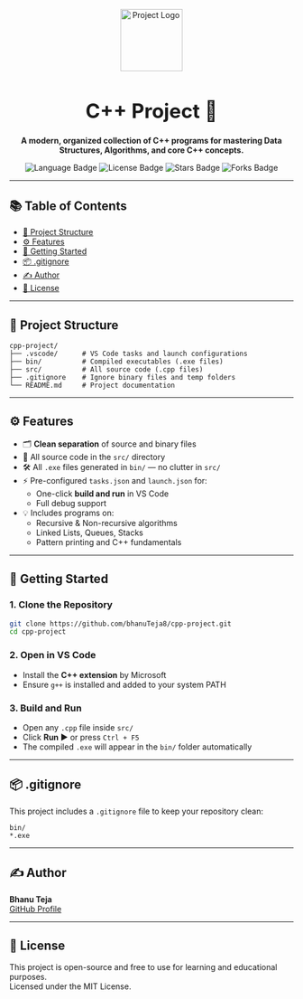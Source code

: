 <p align="center">
    <img src="https://img.icons8.com/external-flat-juicy-fish/80/000000/external-coding-coding-and-development-flat-flat-juicy-fish.png" alt="Project Logo" width="110"/>
</p>

<h1 align="center" style="font-size:2.5em;">C++ Project 🚀</h1>

<p align="center">
    <b>A modern, organized collection of C++ programs for mastering Data Structures, Algorithms, and core C++ concepts.</b>
</p>

<p align="center">
    <img src="https://img.shields.io/github/languages/top/bhanuTeja8/cpp-project?style=for-the-badge" alt="Language Badge"/>
    <img src="https://img.shields.io/badge/License-MIT-green?style=for-the-badge" alt="License Badge"/>
    <img src="https://img.shields.io/github/stars/bhanuTeja8/cpp-project?style=for-the-badge" alt="Stars Badge"/>
    <img src="https://img.shields.io/github/forks/bhanuTeja8/cpp-project?style=for-the-badge" alt="Forks Badge"/>
</p>

---

## 📚 Table of Contents

- [📁 Project Structure](#-project-structure)
- [⚙️ Features](#️-features)
- [🚀 Getting Started](#-getting-started)
- [📦 .gitignore](#-gitignore)
- [✍️ Author](#️-author)
- [📜 License](#-license)

---

## 📁 Project Structure

```text
cpp-project/
├── .vscode/      # VS Code tasks and launch configurations
├── bin/          # Compiled executables (.exe files)
├── src/          # All source code (.cpp files)
├── .gitignore    # Ignore binary files and temp folders
└── README.md     # Project documentation
```

---

## ⚙️ Features

- 🗂️ **Clean separation** of source and binary files
- 📂 All source code in the `src/` directory
- 🛠️ All `.exe` files generated in `bin/` — no clutter in `src/`
- ⚡ Pre-configured `tasks.json` and `launch.json` for:
    - One-click **build and run** in VS Code
    - Full debug support
- 💡 Includes programs on:
    - Recursive & Non-recursive algorithms
    - Linked Lists, Queues, Stacks
    - Pattern printing and C++ fundamentals

---

## 🚀 Getting Started

### 1. Clone the Repository

```bash
git clone https://github.com/bhanuTeja8/cpp-project.git
cd cpp-project
```

### 2. Open in VS Code

- Install the **C++ extension** by Microsoft
- Ensure `g++` is installed and added to your system PATH

### 3. Build and Run

- Open any `.cpp` file inside `src/`
- Click **Run ▶️** or press `Ctrl + F5`
- The compiled `.exe` will appear in the `bin/` folder automatically

---

## 📦 .gitignore

This project includes a `.gitignore` file to keep your repository clean:

```
bin/
*.exe
```

---

## ✍️ Author

**Bhanu Teja**  
[GitHub Profile](https://github.com/bhanuTeja8)

---

## 📜 License

This project is open-source and free to use for learning and educational purposes.  
Licensed under the MIT License.